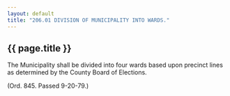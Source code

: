 ```yaml
---
layout: default 
title: "206.01 DIVISION OF MUNICIPALITY INTO WARDS."
---
```


{{ page.title }}
----------------

The Municipality shall be divided into four wards based upon precinct
lines as determined by the County Board of Elections.

(Ord. 845. Passed 9-20-79.)
